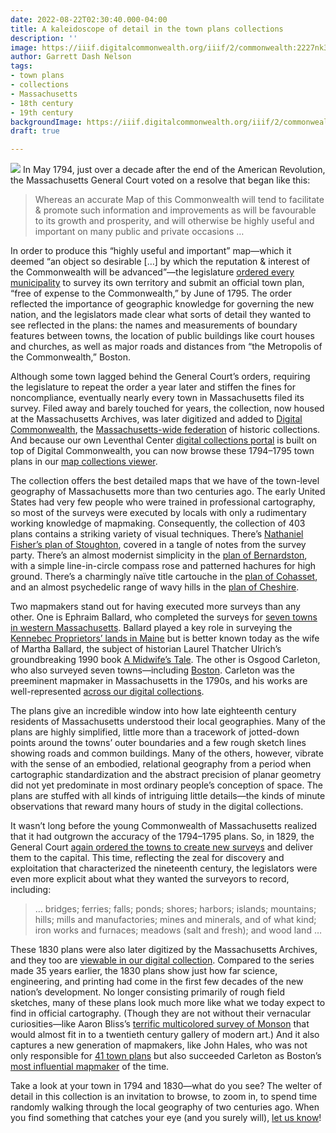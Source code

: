 ```yaml
---
date: 2022-08-22T02:30:40.000-04:00
title: A kaleidoscope of detail in the town plans collections
description: ''
image: https://iiif.digitalcommonwealth.org/iiif/2/commonwealth:2227nk39c/545,5348,4431,1654/,1200/0/default.jpg
author: Garrett Dash Nelson
tags:
- town plans
- collections
- Massachusetts
- 18th century
- 19th century
backgroundImage: https://iiif.digitalcommonwealth.org/iiif/2/commonwealth:2227nk39c/545,5348,4431,1654/,1200/0/default.jpg
draft: true

---
```

![](https://iiif.archivelab.org/iiif/actsresolvespass179495mass$208/424,2200,1543,417/full/0/default.jpg)
In May 1794, just over a decade after the end of the American Revolution, the Massachusetts General Court voted on a resolve that began like this:

> Whereas an accurate Map of this Commonwealth will tend to facilitate & promote such information and improvements as will be favourable to its growth and prosperity, and will otherwise be highly useful and important on many public and private occasions …

In order to produce this “highly useful and important” map—which it deemed “an object so desirable \[…\] by which the reputation & interest of the Commonwealth will be advanced”—the legislature [ordered every municipality](https://archive.org/details/actsresolvespass179495mass/page/202/mode/2up) to survey its own territory and submit an official town plan, “free of expense to the Commonwealth,” by June of 1795. The order reflected the importance of geographic knowledge for governing the new nation, and the legislators made clear what sorts of detail they wanted to see reflected in the plans: the names and measurements of boundary features between towns, the location of public buildings like court houses and churches, as well as major roads and distances from “the Metropolis of the Commonwealth,” Boston.

Although some town lagged behind the General Court’s orders, requiring the legislature to repeat the order a year later and stiffen the fines for noncompliance, eventually nearly every town in Massachusetts filed its survey. Filed away and barely touched for years, the collection, now housed at the Massachusetts Archives, was later digitized and added to [Digital Commonwealth](https://www.digitalcommonwealth.org), the [Massachusetts-wide federation](https://www.digitalcommonwealth.org/about_dc) of historic collections. And because our own Leventhal Center [digital collections portal](https://collections.leventhalmap.org) is built on top of Digital Commonwealth, you can now browse these 1794–1795 town plans in our [map collections viewer](https://collections.leventhalmap.org/search?f%5Bcollection_name_ssim%5D%5B%5D=Town+plans%2C+1794).

The collection offers the best detailed maps that we have of the town-level geography of Massachusetts more than two centuries ago. The early United States had very few people who were trained in professional cartography, so most of the surveys were executed by locals with only a rudimentary working knowledge of mapmaking. Consequently, the collection of 403 plans contains a striking variety of visual techniques. There’s [Nathaniel Fisher’s plan of Stoughton](https://collections.leventhalmap.org/search/commonwealth:2227nm98r), covered in a tangle of notes from the survey party. There’s an almost modernist simplicity in the [plan of Bernardston](https://collections.leventhalmap.org/search/commonwealth:2227np37f), with a simple line-in-circle compass rose and patterned hachures for high ground. There’s a charmingly naïve title cartouche in the [plan of Cohasset](https://collections.leventhalmap.org/search/commonwealth:2227np101), and an almost psychedelic range of wavy hills in the [plan of Cheshire](https://collections.leventhalmap.org/search/commonwealth:2227nm125).

Two mapmakers stand out for having executed more surveys than any other. One is Ephraim Ballard, who completed the surveys for [seven towns in western Massachusetts](https://collections.leventhalmap.org/search?f%5Bcollection_name_ssim%5D%5B%5D=Town+plans%2C+1794&f%5Bname_facet_ssim%5D%5B%5D=Ballard%2C+Ephraim&per_page=100). Ballard played a key role in surveying the [Kennebec Proprietors’ lands in Maine](https://maineanencyclopedia.com/ephraim-ballard/) but is better known today as the wife of Martha Ballard, the subject of historian Laurel Thatcher Ulrich’s groundbreaking 1990 book [A Midwife’s Tale](http://www.worldcat.org/oclc/1311523362). The other is Osgood Carleton, who also surveyed seven towns—including [Boston](https://collections.leventhalmap.org/search/commonwealth:2227np810). Carleton was the preeminent mapmaker in Massachusetts in the 1790s, and his works are well-represented [across our digital collections](https://collections.leventhalmap.org/search?f%5Bname_facet_ssim%5D%5B%5D=Carleton%2C+Osgood%2C+1742-1816&per_page=100).

The plans give an incredible window into how late eighteenth century residents of Massachusetts understood their local geographies. Many of the plans are highly simplified, little more than a tracework of jotted-down points around the towns’ outer boundaries and a few rough sketch lines showing roads and common buildings. Many of the others, however, vibrate with the sense of an embodied, relational geography from a period when cartographic standardization and the abstract precision of planar geometry did not yet predominate in most ordinary people’s conception of space. The plans are stuffed with all kinds of intriguing little details—the kinds of minute observations that reward many hours of study in the digital collections.

It wasn’t long before the young Commonwealth of Massachusetts realized that it had outgrown the accuracy of the 1794–1795 plans. So, in 1829, the General Court [again ordered the towns to create new surveys](https://archive.org/details/actsresolvespass182831mass/page/270/mode/1up) and deliver them to the capital. This time, reflecting the zeal for discovery and exploitation that characterized the nineteenth century, the legislators were even more explicit about what they wanted the surveyors to record, including:

> … bridges; ferries; falls; ponds; shores; harbors; islands; mountains; hills; mills and manufactories; mines and minerals, and of what kind; iron works and furnaces; meadows (salt and fresh); and wood land …

These 1830 plans were also later digitized by the Massachusetts Archives, and they too are [viewable in our digital collection](https://collections.leventhalmap.org/search?f%5Bcollection_name_ssim%5D%5B%5D=Town+plans%2C+1830). Compared to the series made 35 years earlier, the 1830 plans show just how far science, engineering, and printing had come in the first few decades of the new nation’s development. No longer consisting primarily of rough field sketches, many of these plans look much more like what we today expect to find in official cartography. (Though they are not without their vernacular curiosities—like Aaron Bliss’s [terrific multicolored survey of Monson](https://collections.leventhalmap.org/search/commonwealth:25152g94q) that would almost fit in to a twentieth century gallery of modern art.) And it also captures a new generation of mapmakers, like John Hales, who was not only responsible for [41 town plans](https://collections.leventhalmap.org/search?f%5Bcollection_name_ssim%5D%5B%5D=Town+plans%2C+1830&f%5Bname_facet_ssim%5D%5B%5D=Hales%2C+John+Groves) but also succeeded Carleton as Boston’s [most influential mapmaker](https://collections.leventhalmap.org/search/commonwealth:cj82m025j) of the time.

Take a look at your town in 1794 and 1830—what do you see? The welter  of detail in this collection is an invitation to browse, to zoom in, to spend time randomly walking through the local geography of two centuries ago. When you find something that catches your eye (and you surely will), [let us know](https://www.leventhalmap.org/about/contact-connect/)!